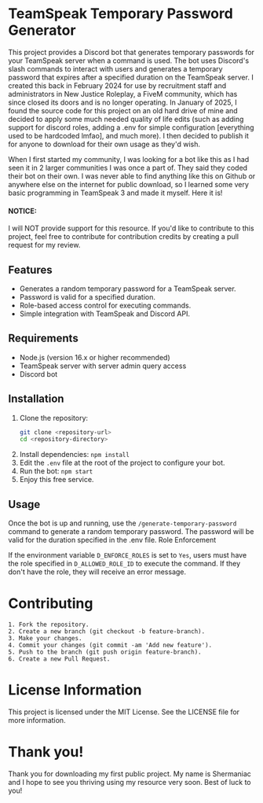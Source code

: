 # TeamSpeak Temporary Password Generator

This project provides a Discord bot that generates temporary passwords for your TeamSpeak server when a command is used. The bot uses Discord's slash commands to interact with users and generates a temporary password that expires after a specified duration on the TeamSpeak server. I created this back in February 2024 for use by recruitment staff and administrators in New Justice Roleplay, a FiveM community, which has since closed its doors and is no longer operating. In January of 2025, I found the source code for this project on an old hard drive of mine and decided to apply some much needed quality of life edits (such as adding support for discord roles, adding a .env for simple configuration [everything used to be hardcoded lmfao], and much more). I then decided to publish it for anyone to download for their own usage as they'd wish.

When I first started my community, I was looking for a bot like this as I had seen it in 2 larger communities I was once a part of. They said they coded their bot on their own. I was never able to find anything like this on Github or anywhere else on the internet for public download, so I learned some very basic programming in TeamSpeak 3 and made it myself. Here it is!

#### NOTICE:
I will NOT provide support for this resource. If you'd like to contribute to this project, feel free to contribute for contribution credits by creating a pull request for my review.

## Features

- Generates a random temporary password for a TeamSpeak server.
- Password is valid for a specified duration.
- Role-based access control for executing commands.
- Simple integration with TeamSpeak and Discord API.

## Requirements

- Node.js (version 16.x or higher recommended)
- TeamSpeak server with server admin query access
- Discord bot


## Installation

1. Clone the repository:
   ```bash
   git clone <repository-url>
   cd <repository-directory>
   ```
2. Install dependencies:
```npm install```
3. Edit the `.env` file at the root of the project to configure your bot.
4. Run the bot:
```npm start```
5. Enjoy this free service.

## Usage
Once the bot is up and running, use the `/generate-temporary-password` command to generate a random temporary password. The password will be valid for the duration specified in the .env file.
Role Enforcement

If the environment variable `D_ENFORCE_ROLES` is set to `Yes`, users must have the role specified in `D_ALLOWED_ROLE_ID` to execute the command. If they don't have the role, they will receive an error message.

# Contributing

    1. Fork the repository.
    2. Create a new branch (git checkout -b feature-branch).
    3. Make your changes.
    4. Commit your changes (git commit -am 'Add new feature').
    5. Push to the branch (git push origin feature-branch).
    6. Create a new Pull Request.

# License Information
This project is licensed under the MIT License. See the LICENSE file for more information.

# Thank you!

Thank you for downloading my first public project. My name is Shermaniac and I hope to see you thriving using my resource very soon. Best of luck to you!
